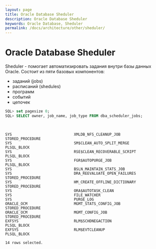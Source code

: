 ```yaml
---
layout: page
title: Oracle Database Sheduler
description: Oracle Database Sheduler
keywords: Oracle Database, Sheduler
permalink: /docs/architecture/other/sheduler/
---
```


# Oracle Database Sheduler

Sheduler - помогает автоматизировать задания внутри базы данных Oracle. Состоит из
пяти базовых компонентов:

<ul>
    <li>заданий (jobs)</li>
    <li>расписаний (shedules)</li>
    <li>программ</li>
    <li>событий</li>
    <li>цепочек</li>
</ul>

```sql
SQL> set pagesize 0;
SQL> SELECT owner, job_name, job_type FROM dba_scheduler_jobs;
```

<br/>

```
SYS                            XMLDB_NFS_CLEANUP_JOB          STORED_PROCEDURE
SYS                            SM$CLEAN_AUTO_SPLIT_MERGE      PLSQL_BLOCK
SYS                            RSE$CLEAN_RECOVERABLE_SCRIPT   PLSQL_BLOCK
SYS                            FGR$AUTOPURGE_JOB              PLSQL_BLOCK
SYS                            BSLN_MAINTAIN_STATS_JOB
SYS                            DRA_REEVALUATE_OPEN_FAILURES   STORED_PROCEDURE
SYS                            HM_CREATE_OFFLINE_DICTIONARY   STORED_PROCEDURE
SYS                            ORA$AUTOTASK_CLEAN
SYS                            FILE_WATCHER
SYS                            PURGE_LOG
ORACLE_OCM                     MGMT_STATS_CONFIG_JOB          STORED_PROCEDURE
ORACLE_OCM                     MGMT_CONFIG_JOB                STORED_PROCEDURE
EXFSYS                         RLM$SCHDNEGACTION              PLSQL_BLOCK
EXFSYS                         RLM$EVTCLEANUP                 PLSQL_BLOCK

14 rows selected.
```
